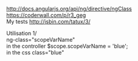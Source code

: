 http://docs.angularjs.org/api/ng/directive/ngClass   
https://coderwall.com/p/r3_geg   
My tests http://jsbin.com/tatux/3/   

Utilisation 
1/    
ng-class="scopeVarName"   
in the controller $scope.scopeVarName = 'blue';   
in the css class="blue"    